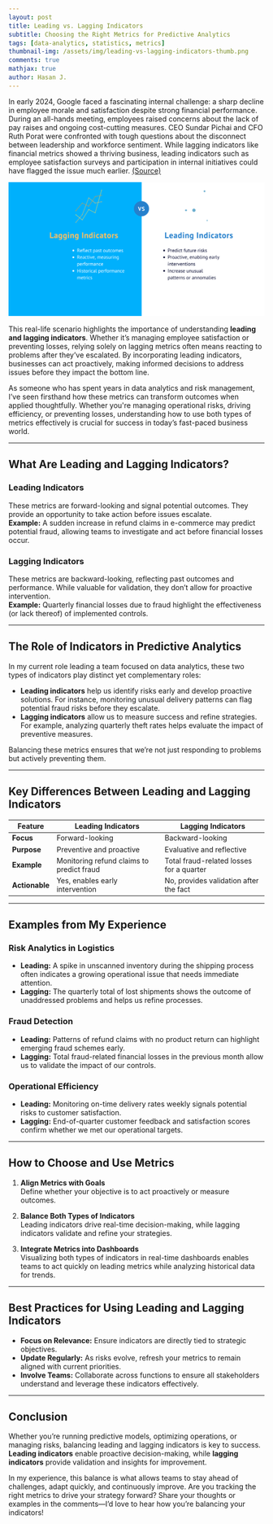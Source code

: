 ```yaml
---
layout: post
title: Leading vs. Lagging Indicators
subtitle: Choosing the Right Metrics for Predictive Analytics
tags: [data-analytics, statistics, metrics]
thumbnail-img: /assets/img/leading-vs-lagging-indicators-thumb.png
comments: true
mathjax: true
author: Hasan J.
---
```

In early 2024, Google faced a fascinating internal challenge: a sharp decline in employee morale and satisfaction despite strong financial performance. During an all-hands meeting, employees raised concerns about the lack of pay raises and ongoing cost-cutting measures. CEO Sundar Pichai and CFO Ruth Porat were confronted with tough questions about the disconnect between leadership and workforce sentiment. While lagging indicators like financial metrics showed a thriving business, leading indicators such as employee satisfaction surveys and participation in internal initiatives could have flagged the issue much earlier. [(Source)](https://nypost.com/2024/05/09/business/google-workers-complain-of-decline-in-morale-lack-of-pay-raise/?utm_source=hasanjaffal.com)

![Leading vs. Lagging Indicators.](/assets/img/leading-vs-lagging-indicators.png)


This real-life scenario highlights the importance of understanding **leading and lagging indicators**. Whether it’s managing employee satisfaction or preventing losses, relying solely on lagging metrics often means reacting to problems after they’ve escalated. By incorporating leading indicators, businesses can act proactively, making informed decisions to address issues before they impact the bottom line.

As someone who has spent years in data analytics and risk management, I’ve seen firsthand how these metrics can transform outcomes when applied thoughtfully. Whether you're managing operational risks, driving efficiency, or preventing losses, understanding how to use both types of metrics effectively is crucial for success in today’s fast-paced business world.

---

## **What Are Leading and Lagging Indicators?**

### **Leading Indicators**
These metrics are forward-looking and signal potential outcomes. They provide an opportunity to take action before issues escalate.  
**Example:** A sudden increase in refund claims in e-commerce may predict potential fraud, allowing teams to investigate and act before financial losses occur.

### **Lagging Indicators**
These metrics are backward-looking, reflecting past outcomes and performance. While valuable for validation, they don’t allow for proactive intervention.  
**Example:** Quarterly financial losses due to fraud highlight the effectiveness (or lack thereof) of implemented controls.

---

## **The Role of Indicators in Predictive Analytics**

In my current role leading a team focused on data analytics, these two types of indicators play distinct yet complementary roles:

- **Leading indicators** help us identify risks early and develop proactive solutions. For instance, monitoring unusual delivery patterns can flag potential fraud risks before they escalate.
- **Lagging indicators** allow us to measure success and refine strategies. For example, analyzing quarterly theft rates helps evaluate the impact of preventive measures.

Balancing these metrics ensures that we’re not just responding to problems but actively preventing them.

---

## **Key Differences Between Leading and Lagging Indicators**

| **Feature**            | **Leading Indicators**                     | **Lagging Indicators**                    |
|-------------------------|--------------------------------------------|-------------------------------------------|
| **Focus**              | Forward-looking                           | Backward-looking                          |
| **Purpose**            | Preventive and proactive                   | Evaluative and reflective                 |
| **Example**            | Monitoring refund claims to predict fraud  | Total fraud-related losses for a quarter  |
| **Actionable**         | Yes, enables early intervention            | No, provides validation after the fact    |

---

## **Examples from My Experience**

### **Risk Analytics in Logistics**
- **Leading:** A spike in unscanned inventory during the shipping process often indicates a growing operational issue that needs immediate attention.  
- **Lagging:** The quarterly total of lost shipments shows the outcome of unaddressed problems and helps us refine processes.

### **Fraud Detection**
- **Leading:** Patterns of refund claims with no product return can highlight emerging fraud schemes early.  
- **Lagging:** Total fraud-related financial losses in the previous month allow us to validate the impact of our controls.

### **Operational Efficiency**
- **Leading:** Monitoring on-time delivery rates weekly signals potential risks to customer satisfaction.  
- **Lagging:** End-of-quarter customer feedback and satisfaction scores confirm whether we met our operational targets.

---

## **How to Choose and Use Metrics**

1. **Align Metrics with Goals**  
   Define whether your objective is to act proactively or measure outcomes.

2. **Balance Both Types of Indicators**  
   Leading indicators drive real-time decision-making, while lagging indicators validate and refine your strategies.

3. **Integrate Metrics into Dashboards**  
   Visualizing both types of indicators in real-time dashboards enables teams to act quickly on leading metrics while analyzing historical data for trends.

---

## **Best Practices for Using Leading and Lagging Indicators**

- **Focus on Relevance:** Ensure indicators are directly tied to strategic objectives.  
- **Update Regularly:** As risks evolve, refresh your metrics to remain aligned with current priorities.  
- **Involve Teams:** Collaborate across functions to ensure all stakeholders understand and leverage these indicators effectively.

---

## **Conclusion**

Whether you’re running predictive models, optimizing operations, or managing risks, balancing leading and lagging indicators is key to success. **Leading indicators** enable proactive decision-making, while **lagging indicators** provide validation and insights for improvement.

In my experience, this balance is what allows teams to stay ahead of challenges, adapt quickly, and continuously improve. Are you tracking the right metrics to drive your strategy forward? Share your thoughts or examples in the comments—I’d love to hear how you’re balancing your indicators!
